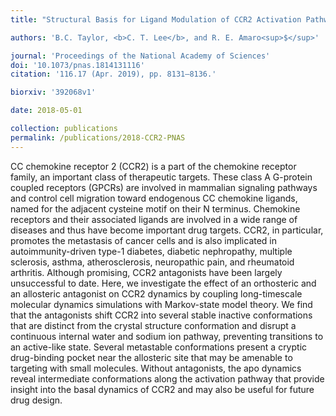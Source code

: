 ```yaml
---
title: "Structural Basis for Ligand Modulation of CCR2 Activation Pathways"

authors: 'B.C. Taylor, <b>C. T. Lee</b>, and R. E. Amaro<sup>$</sup>'

journal: 'Proceedings of the National Academy of Sciences'
doi: '10.1073/pnas.1814131116'
citation: '116.17 (Apr. 2019), pp. 8131–8136.'

biorxiv: '392068v1'

date: 2018-05-01

collection: publications
permalink: /publications/2018-CCR2-PNAS
---
```


CC chemokine receptor 2 (CCR2) is a part of the chemokine receptor family, an important class of therapeutic targets. These class A G-protein coupled receptors (GPCRs) are involved in mammalian signaling pathways and control cell migration toward endogenous CC chemokine ligands, named for the adjacent cysteine motif on their N terminus. Chemokine receptors and their associated ligands are involved in a wide range of diseases and thus have become important drug targets. CCR2, in particular, promotes the metastasis of cancer cells and is also implicated in autoimmunity-driven type-1 diabetes, diabetic nephropathy, multiple sclerosis, asthma, atherosclerosis, neuropathic pain, and rheumatoid arthritis. Although promising, CCR2 antagonists have been largely unsuccessful to date. Here, we investigate the effect of an orthosteric and an allosteric antagonist on CCR2 dynamics by coupling long-timescale molecular dynamics simulations with Markov-state model theory. We find that the antagonists shift CCR2 into several stable inactive conformations that are distinct from the crystal structure conformation and disrupt a continuous internal water and sodium ion pathway, preventing transitions to an active-like state. Several metastable conformations present a cryptic drug-binding pocket near the allosteric site that may be amenable to targeting with small molecules. Without antagonists, the apo dynamics reveal intermediate conformations along the activation pathway that provide insight into the basal dynamics of CCR2 and may also be useful for future drug design.